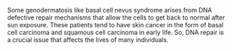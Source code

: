 Some genodermatosis like basal cell nevus syndrome arises from DNA defective repair mechanisms that allow the cells to get back to normal after sun exposure. These patients tend to have skin cancer in the form of basal cell carcinoma and squamous cell carcinoma in early life. So, DNA repair is a crucial issue that affects the lives of many individuals.